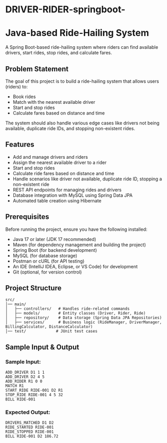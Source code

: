 # DRIVER-RIDER-springboot-


# Java-based Ride-Hailing System

A Spring Boot-based ride-hailing system where riders can find available drivers, start rides, stop rides, and calculate fares.

## Problem Statement

The goal of this project is to build a ride-hailing system that allows users (riders) to:

- Book rides
- Match with the nearest available driver
- Start and stop rides
- Calculate fares based on distance and time

The system should also handle various edge cases like drivers not being available, duplicate ride IDs, and stopping non-existent rides.

## Features

- Add and manage drivers and riders
- Assign the nearest available driver to a rider
- Start and stop rides
- Calculate ride fares based on distance and time
- Handle scenarios like driver not available, duplicate ride ID, stopping a non-existent ride
- REST API endpoints for managing rides and drivers
- Database integration with MySQL using Spring Data JPA
- Automated table creation using Hibernate

## Prerequisites

Before running the project, ensure you have the following installed:

- Java 17 or later (JDK 17 recommended)
- Maven (for dependency management and building the project)
- Spring Boot (for backend development)
- MySQL (for database storage)
- Postman or cURL (for API testing)
- An IDE (IntelliJ IDEA, Eclipse, or VS Code) for development
- Git (optional, for version control)

## Project Structure

```
src/
│── main/
│   ├── controllers/   # Handles ride-related commands
│   ├── models/        # Entity classes (Driver, Rider, Ride)
│   ├── repository/    # Data storage (Spring Data JPA Repositories)
│   ├── services/      # Business logic (RideManager, DriverManager, BillingCalculator, DistanceCalculator)
│── test/             # JUnit test cases
```

## Sample Input & Output

### Sample Input:
```
ADD_DRIVER D1 1 1
ADD_DRIVER D2 4 5
ADD_RIDER R1 0 0
MATCH R1
START_RIDE RIDE-001 D2 R1
STOP_RIDE RIDE-001 4 5 32
BILL RIDE-001
```

### Expected Output:
```
DRIVERS_MATCHED D1 D2
RIDE_STARTED RIDE-001
RIDE_STOPPED RIDE-001
BILL RIDE-001 D2 186.72
```

